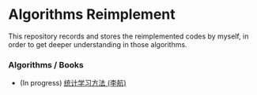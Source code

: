# Algorithms Reimplement
This repository records and stores the reimplemented codes by myself, in order to get deeper understanding in those algorithms.

### Algorithms / Books
- (In progress) [统计学习方法 (李航)](./统计学习方法)

